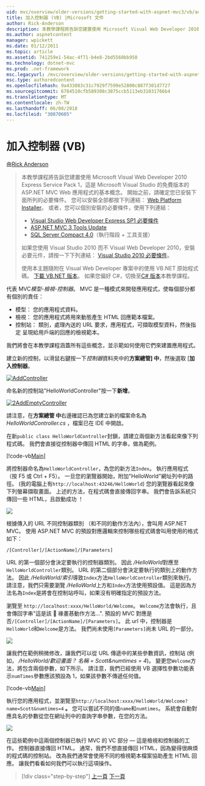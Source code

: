 ```yaml
---
uid: mvc/overview/older-versions/getting-started-with-aspnet-mvc3/vb/adding-a-controller
title: 加入控制器 (VB) |Microsoft 文件
author: Rick-Anderson
description: 本教學課程將告訴您建置使用 Microsoft Visual Web Developer 2010 Express Service Pack 1，也就是 ASP.NET MVC Web 應用程式的基本概念...
ms.author: aspnetcontent
manager: wpickett
ms.date: 01/12/2011
ms.topic: article
ms.assetid: 741259e1-54ac-4f71-b4e8-2bd5560bb950
ms.technology: dotnet-mvc
ms.prod: .net-framework
msc.legacyurl: /mvc/overview/older-versions/getting-started-with-aspnet-mvc3/vb/adding-a-controller
msc.type: authoredcontent
ms.openlocfilehash: 9a433083c31c7929f7599e52800c887f301d7727
ms.sourcegitcommit: 6784510cfb589308c3875ccb5113eb31031766b4
ms.translationtype: MT
ms.contentlocale: zh-TW
ms.lasthandoff: 06/08/2018
ms.locfileid: "30870605"
---
```

<a name="adding-a-controller-vb"></a>加入控制器 (VB)
====================
由[Rick Anderson](https://github.com/Rick-Anderson)

> 本教學課程將告訴您建置使用 Microsoft Visual Web Developer 2010 Express Service Pack 1，這是 Microsoft Visual Studio 的免費版本的 ASP.NET MVC Web 應用程式的基本概念。 開始之前，請確定您已安裝下面所列的必要條件。 您可以安裝全部都按下列連結： [Web Platform Installer](https://www.microsoft.com/web/gallery/install.aspx?appid=VWD2010SP1Pack)。 或者，您可以個別安裝的必要條件，使用下列連結：
> 
> - [Visual Studio Web Developer Express SP1 必要條件](https://www.microsoft.com/web/gallery/install.aspx?appid=VWD2010SP1Pack)
> - [ASP.NET MVC 3 Tools Update](https://www.microsoft.com/web/gallery/install.aspx?appsxml=&amp;appid=MVC3)
> - [SQL Server Compact 4.0](https://www.microsoft.com/web/gallery/install.aspx?appid=SQLCE;SQLCEVSTools_4_0)（執行階段 + 工具支援）
> 
> 如果您使用 Visual Studio 2010 而不 Visual Web Developer 2010，安裝必要元件，請按一下下列連結： [Visual Studio 2010 必要條件](https://www.microsoft.com/web/gallery/install.aspx?appsxml=&amp;appid=VS2010SP1Pack)。
> 
> 使用本主題隨附在 Visual Web Developer 專案中的使用 VB.NET 原始程式碼。 [下載 VB.NET 版本](https://code.msdn.microsoft.com/Introduction-to-MVC-3-10d1b098)。 如果您偏好 C#，切換至[C# 版本](../cs/adding-a-controller.md)本教學課程。


代表 MVC*模型-檢視-控制器*。 MVC 是一種模式來開發應用程式，使每個部分都有個別的責任：

- 模型： 您的應用程式資料。
- 檢視： 您的應用程式將用來動態產生 HTML 回應範本檔案。
- 控制站： 類別，處理內送的 URL 要求，應用程式，可擷取模型資料，然後指定 呈現給用戶端的回應的檢視範本。

我們將會在本教學課程涵蓋所有這些概念，並示範如何使用它們來建置應用程式。

建立新的控制，以滑鼠右鍵按一下*控制器*資料夾中的**方案總管] 中**，然後選取 [**加入控制器**。

[![AddController](adding-a-controller/_static/image2.png "AddController")](adding-a-controller/_static/image1.png)

命名新的控制站&quot;HelloWorldController&quot;按一下**新增**。

[![2AddEmptyController](adding-a-controller/_static/image4.png "2AddEmptyController")](adding-a-controller/_static/image3.png)

請注意，在**方案總管 中**右邊確認已為您建立新的檔案命名為*HelloWorldController.cs* ，檔案已在 IDE 中開啟。

在新`public class HelloWorldController`封鎖，請建立兩個新方法看起來像下列程式碼。 我們會直接從控制器中傳回 HTML 的字串，做為範例。

[!code-vb[Main](adding-a-controller/samples/sample1.vb)]

將控制器命名為`HelloWorldController`，為您的新方法`Index`。 執行應用程式 （按 F5 或 Ctrl + F5）。 一旦您的瀏覽器開始，附加&quot;HelloWorld&quot;網址列中的路徑。 (我的電腦上有`http://localhost:43246/HelloWorld`) 您的瀏覽器看起來像下列螢幕擷取畫面。 上述的方法，在程式碼會直接傳回字串。 我們會告訴系統只傳回一些 HTML，且啟動成功 ！

![](adding-a-controller/_static/image5.png)

根據傳入的 URL 不同控制器類別 （和不同的動作方法內），會叫用 ASP.NET MVC。 使用 ASP.NET MVC 的預設對應邏輯來控制哪些程式碼會叫用使用的格式如下：

`/[Controller]/[ActionName]/[Parameters]`

URL 的第一個部分會決定要執行的控制器類別。 因此 */HelloWorld*對應至`HelloWorldController`類別。 URL 的第二個部分會決定要執行的類別上的動作方法。 因此 */HelloWorld/索引*導致`Index`方法`HelloWorldController`類別來執行。 請注意，我們只需要瀏覽 */HelloWorld*上方和`Index`方法使用預設值。 這是因為方法名為`Index`是將會在控制站呼叫，如果沒有明確指定的預設方法。

瀏覽至 `http://localhost:xxxx/HelloWorld/Welcome`。 `Welcome`方法會執行，且會傳回字串&quot;這是該  褖畫惎動作方法...&quot;. 預設的 MVC 對應是否`/[Controller]/[ActionName]/[Parameters]`。 此 url 中，控制器是`HelloWorld`和`Welcome`是方法。 我們尚未使用`[Parameters]`尚未 URL 的一部分。

![](adding-a-controller/_static/image6.png)

讓我們在範例稍微修改，讓我們可以從 URL 傳遞中的某些參數資訊，控制站 (例如， */HelloWorld/歡迎畫面？ 名稱 = Scott&amp;numtimes = 4*)。 變更您`Welcome`方法，將包含兩個參數，如下所示。 請注意，我們已經使用 VB 選擇性參數功能表示`numTimes`參數應該預設為 1，如果該參數不傳遞任何值。

[!code-vb[Main](adding-a-controller/samples/sample2.vb)]

執行您的應用程式，並瀏覽至`http://localhost:xxxx/HelloWorld/Welcome?name=Scott&numtimes=4` **。** 您可以嘗試不同的值`name`和`numtimes`。 系統會自動對應具名的參數從您在網址列中的查詢字串參數，在您的方法。

![](adding-a-controller/_static/image7.png)

在這些範例中這兩個控制器已執行 MVC 的 VC 部分 — 這是檢視和控制器的工作。 控制器直接傳回 HTML。 通常，我們不想直接傳回 HTML，因為變得很麻煩的程式碼的控制站。 改為我們通常會使用不同的檢視範本檔案協助產生 HTML 回應。 讓我們看看如何我們可以執行這項操作。

> [!div class="step-by-step"]
> [上一頁](intro-to-aspnet-mvc-3.md)
> [下一頁](adding-a-view.md)
